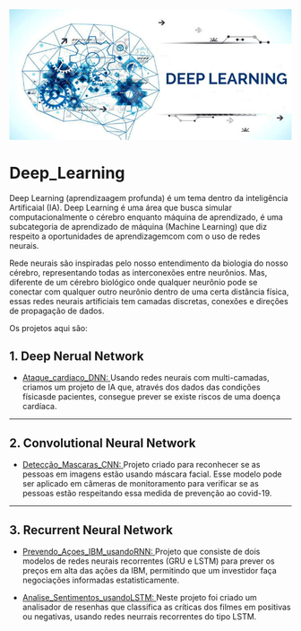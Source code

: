 <img src="banner.jpg"/>

# Deep_Learning

Deep Learning (aprendizaagem profunda) é um tema dentro da inteligência Artificaial (IA).
Deep Learning é  uma área que busca simular computacionalmente o cérebro enquanto máquina de aprendizado, é
uma subcategoria de aprendizado de máquina (Machine Learning) que diz respeito a oportunidades de aprendizagemcom com o uso de redes neurais.

Rede neurais são inspiradas pelo nosso entendimento da biologia do nosso cérebro, representando todas as interconexões entre neurônios. 
Mas, diferente de um cérebro biológico onde qualquer neurônio pode se conectar com qualquer outro neurônio dentro de uma certa distância física,
essas redes neurais artificiais tem camadas discretas, conexões e direções de propagação de dados.

Os projetos aqui são:

## 1. Deep Nerual Network

* <a href="https://github.com/MichelinJV/Deep_Learning/blob/master/Ataque_Cardiaco_DNN.ipynb">Ataque_cardiaco_DNN: </a>
Usando redes neurais com multi-camadas, criamos um projeto de IA que, através dos dados das condições físicasde pacientes, consegue prever se existe riscos de uma doença cardíaca.

-------------------------------------------
## 2. Convolutional Neural Network

* <a href="https://github.com/MichelinJV/Deep_Learning/blob/master/Detec%C3%A7ao_Mascara_CNN.ipynb"> Detecção_Mascaras_CNN: </a>
Projeto criado para reconhecer se as pessoas em imagens estão usando máscara facial. 
Esse modelo pode ser aplicado em câmeras de monitoramento para verificar se as pessoas estão respeitando essa medida de prevenção ao covid-19.

----------------------------------------------------------
## 3. Recurrent Neural Network

* <a href="https://github.com/MichelinJV/Deep_Learning/blob/master/Prevendo_A%C3%A7oes_IBM_usandoRNN_.ipynb">Prevendo_Açoes_IBM_usandoRNN: <a/>
 Projeto que consiste de dois modelos de redes neurais recorrentes (GRU e LSTM) para prever os preços em alta das ações da IBM, 
 permitindo que um investidor faça negociações informadas estatisticamente.


* <a href="https://github.com/MichelinJV/Deep_Learning/blob/master/Analise_Sentimentos_usando_LSTM_.ipynb">Analise_Sentimentos_usandoLSTM: </a>
 Neste projeto foi criado um analisador de resenhas que classifica as críticas dos filmes em positivas ou negativas,
 usando redes neurrais recorrentes do tipo LSTM.
